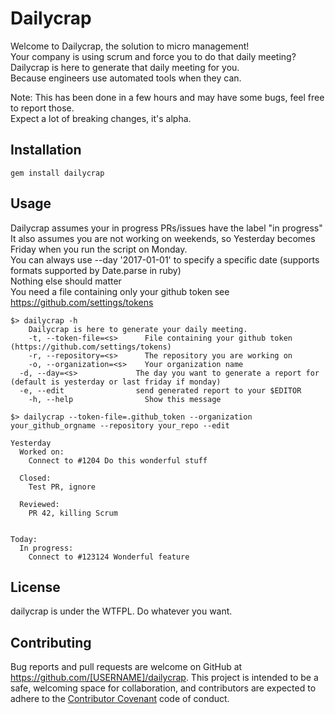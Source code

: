 # Dailycrap

Welcome to Dailycrap, the solution to micro management!  
Your company is using scrum and force you to do that daily meeting?  
Dailycrap is here to generate that daily meeting for you.  
Because engineers use automated tools when they can.  

Note: This has been done in a few hours and may have some bugs, feel free to report those.  
Expect a lot of breaking changes, it's alpha.

## Installation
```
gem install dailycrap
```

## Usage
Dailycrap assumes your in progress PRs/issues have the label "in progress"  
It also assumes you are not working on weekends, so Yesterday becomes Friday when you run the script on Monday.  
You can always use --day '2017-01-01' to specify a specific date (supports formats supported by Date.parse in ruby)  
Nothing else should matter  
You need a file containing only your github token see https://github.com/settings/tokens  

```
$> dailycrap -h
	Dailycrap is here to generate your daily meeting.
	-t, --token-file=<s>      File containing your github token (https://github.com/settings/tokens)
	-r, --repository=<s>      The repository you are working on
	-o, --organization=<s>    Your organization name
  -d, --day=<s>             The day you want to generate a report for (default is yesterday or last friday if monday)
  -e, --edit                send generated report to your $EDITOR
	-h, --help                Show this message

$> dailycrap --token-file=.github_token --organization your_github_orgname --repository your_repo --edit

Yesterday
  Worked on:
    Connect to #1204 Do this wonderful stuff

  Closed:
    Test PR, ignore

  Reviewed:
    PR 42, killing Scrum
    

Today:
  In progress:
    Connect to #123124 Wonderful feature
```

## License
dailycrap is under the WTFPL. Do whatever you want.

## Contributing

Bug reports and pull requests are welcome on GitHub at https://github.com/[USERNAME]/dailycrap. This project is intended to be a safe, welcoming space for collaboration, and contributors are expected to adhere to the [Contributor Covenant](http://contributor-covenant.org) code of conduct.

